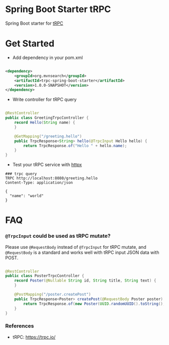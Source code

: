 Spring Boot Starter tRPC
=============================================

Spring Boot starter for [tRPC](https://trpc.io/)

# Get Started

* Add dependency in your pom.xml

```xml

<dependency>
    <groupId>org.mvnsearch</groupId>
    <artifactId>trpc-spring-boot-starter</artifactId>
    <version>1.0.0-SNAPSHOT</version>
</dependency>
```

* Write controller for tRPC query

```java

@RestController
public class GreetingTrpcController {
    record Hello(String name) {
    }

    @GetMapping("/greeting.hello")
    public TrpcResponse<String> hello(@TrpcInput Hello hello) {
        return TrpcResponse.of("Hello " + hello.name);
    }
}
```

* Test your tRPC service with [httpx](https://httpx.sh/docs/tutorial-basics/trpc-testing)

```
### trpc query
TRPC http://localhost:8080/greeting.hello
Content-Type: application/json

{
  "name": "world"
}
```

# FAQ

### `@TrpcInput` could be used as tRPC mutate?

Please use `@RequestBody` instead of `@TrpcInput` for tRPC mutate, and `@RequestBody` is a standard and works well with tRPC input JSON data with POST.

```java

@RestController
public class PosterTrpcController {
    record Poster(@Nullable String id, String title, String text) {
    }

    @PostMapping("/poster.createPost")
    public TrpcResponse<Poster> createPost(@RequestBody Poster poster) {
        return TrpcResponse.of(new Poster(UUID.randomUUID().toString(), poster.title, poster.text));
    }
}
```

### References

* tRPC: https://trpc.io/